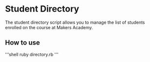 Student Directory
=================

The student directory script allows you to manage the list of students enrolled on the course at Makers Academy.

How to use
----------

'''shell
ruby directory.rb
''' 